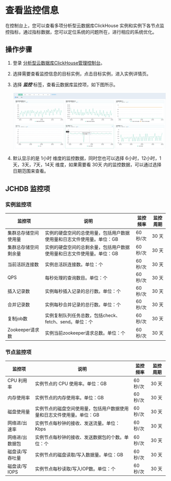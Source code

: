 # 查看监控信息
在控制台上，您可以查看多项分析型云数据库ClickHouse 实例和实例下各节点监控指标，通过指标数据，您可以定位系统的问题所在，进行相应的系统优化。

## 操作步骤
1. 登录 [分析型云数据库ClickHouse管理控制台](https://jchdb-console.jdcloud.com)。
2. 选择需要查看监控信息的目标实例，点击目标实例，进入实例详情页。
3. 选择 ***监控*** 标签，查看云数据库监控项，如下图所示。

   ![实例监控1](../../../../../image/JCHDB/monitor.jpg)
   
4. 默认显示的是 1小时 维度的监控数据，同时您也可以选择 6小时，12小时，1天，3天，7天，14天 维度，如果需要看 30天 内的监控数据，可以通过选择日期范围来查看。
## JCHDB 监控项
### 实例监控项
|监控项|说明|监控频率|监控周期|
|---|---|---|---|
|集群总存储空间使用量|实例的硬盘空间的总使用量，包括用户数据使用量和日志文件使用量。单位：GB|60 秒/次|30 天|
|集群总存储空间剩余量|实例的硬盘空间的总剩余量，包括用户数据使用量和日志文件使用量。单位：GB|60 秒/次|30 天|
|当前活跃连接数|实例总活跃连接数。单位：个|60 秒/次|30 天|
|QPS|每秒处理的查询数目。单位：个|60 秒/次|30 天|
|插入记录数|实例每秒插入记录的总行数。单位：个|60 秒/次|30 天|
|合并记录数|实例每秒合并记录的总行数。单位：个|60 秒/次|30 天|
|复制job数|实例复制队列任务总数，包括check、fetch、send。单位：个|60 秒/次|30 天|
|Zookeeper请求数|实例当前zookeeper请求总数。单位：个|60 秒/次|30 天|

### 节点监控项
|监控项|说明|监控频率|监控周期|
|---|---|---|--|
|CPU 利用率|实例节点的 CPU 使用率。单位：GB|60 秒/次|30 天|
|内存使用率|实例节点的内存使用率。单位：GB|60 秒/次|30 天|
|磁盘使用量|实例节点的磁盘空间使用量，包括用户数据使用量和日志文件使用量。单位：GB|60 秒/次|30 天|
|网络进/出速率|实例节点每秒钟的接收、发送流量。单位：Kbps|60 秒/次|30 天|
|网络进/出数据包|实例节点每秒钟的接收、发送数据包的个数。单位：个|60 秒/次|30 天|
|磁盘读/写吞吐量|实例节点的磁盘读取/写入数据量。单位：GB|60 秒/次|30 天|
|磁盘读/写IOPS|实例节点每秒读取/写入IOP数。单位：个|60 秒/次|30 天|
